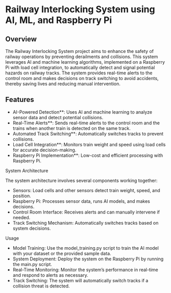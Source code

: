 # Railway Interlocking System using AI, ML, and Raspberry Pi

## Overview
The Railway Interlocking System project aims to enhance the safety of railway operations by preventing derailments and collisions. This system leverages AI and machine learning algorithms, implemented on a Raspberry Pi with load cell integration, to automatically detect and signal potential hazards on railway tracks. The system provides real-time alerts to the control room and makes decisions on track switching to avoid accidents, thereby saving lives and reducing manual intervention.

## Features
- AI-Powered Detection**: Uses AI and machine learning to analyze sensor data and detect potential collisions.
- Real-Time Alerts**: Sends real-time alerts to the control room and the trains when another train is detected on the same track.
- Automated Track Switching**: Automatically switches tracks to prevent collisions.
- Load Cell Integration**: Monitors train weight and speed using load cells for accurate decision-making.
- Raspberry Pi Implementation**: Low-cost and efficient processing with Raspberry Pi.

System Architecture

The system architecture involves several components working together:
 - Sensors: Load cells and other sensors detect train weight, speed, and position.
 - Raspberry Pi: Processes sensor data, runs AI models, and makes decisions.
 - Control Room Interface: Receives alerts and can manually intervene if needed.
 - Track Switching Mechanism: Automatically switches tracks based on system decisions.

Usage

  - Model Training: Use the model_training.py script to train the AI model with your dataset or the provided sample data.
  - System Deployment: Deploy the system on the Raspberry Pi by running the main.py script.
  - Real-Time Monitoring: Monitor the system’s performance in real-time and respond to alerts as necessary.
  - Track Switching: The system will automatically switch tracks if a collision threat is detected.
